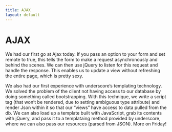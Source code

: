 ```yaml
---
title: AJAX
layout: default
---
```


# AJAX
We had our first go at Ajax today. If you pass an option to your form and set remote to true, this tells the form to make a request asynchronously and behind the scenes. We can then use jQuery to listen for this request and handle the response. This enables us to update a view without refreshing the entire page, which is pretty sexy. 

We also had our first experience with underscore’s templating technology. We solved the problem of the client not having access to our database by doing something called bootstrapping. With this technique, we write a script tag (that won’t be rendered, due to setting ambiguous type attribute) and render Json within it so that our “views” have access to data pulled from the db. We can also load up a template built with JavaScript, grab its contents with jQuery, and pass it to a templataing method provided by underscore, where we can also pass our resources (parsed from JSON). More on Friday!